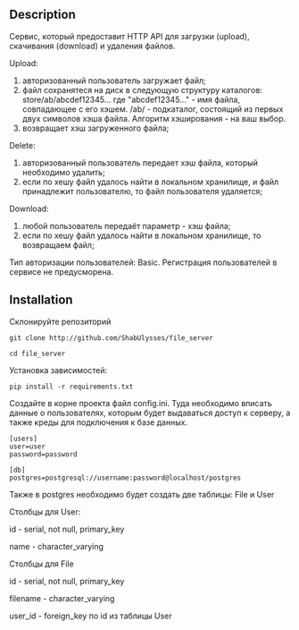 ## Description
Сервис, который предоставит HTTP API для загрузки (upload), скачивания (download) и удаления файлов.

Upload:
1. авторизованный пользователь загружает файл;
2. файл сохранятеся на диск в следующую структуру каталогов:
store/ab/abcdef12345...
где "abcdef12345..." - имя файла, совпадающее с его хэшем.
/ab/ - подкаталог, состоящий из первых двух символов хэша файла.
Алгоритм хэширования - на ваш выбор.
3. возвращает хэш загруженного файла;

Delete:
1. авторизованный пользователь передает хэш файла, который необходимо удалить;
2. если по хешу файл удалось найти в локальном хранилище, и файл принадлежит пользователю, то файл пользователя удаляется;

Download:
1. любой пользователь передаёт параметр - хэш файла;
2. если по хешу файл удалось найти в локальном хранилище, то возвращаем файл;

Тип авторизации пользователей: Basic.
Регистрация пользователей в сервисе не предусморена.

## Installation

Склонируйте репозиторий

```
git clone http://github.com/ShabUlysses/file_server
```

```
cd file_server
```

Установка зависимостей:

```
pip install -r requirements.txt
```
Создайте в корне проекта файл config.ini. Туда необходимо вписать данные о пользователях, которым будет выдаваться доступ к серверу, а также креды для подключения к базе данных.

```
[users]
user=user
password=password

[db]
postgres=postgresql://username:password@localhost/postgres
```

Также в postgres необходимо будет создать две таблицы: File и User

Столбцы для User:

id - serial, not null, primary_key

name - character_varying

Столбцы для File

id - serial, not null, primary_key

filename - character_varying

user_id - foreign_key по id из таблицы User
